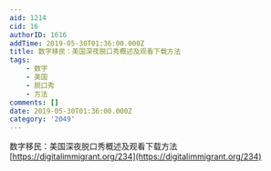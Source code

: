 ```yaml
---
aid: 1214
cid: 16
authorID: 1616
addTime: 2019-05-30T01:36:00.000Z
title: 数字移民：美国深夜脱口秀概述及观看下载方法
tags:
    - 数字
    - 美国
    - 脱口秀
    - 方法
comments: []
date: 2019-05-30T01:36:00.000Z
category: '2049'
---
```


数字移民：美国深夜脱口秀概述及观看下载方法 [https://digitalimmigrant.org/234](https://digitalimmigrant.org/234)
